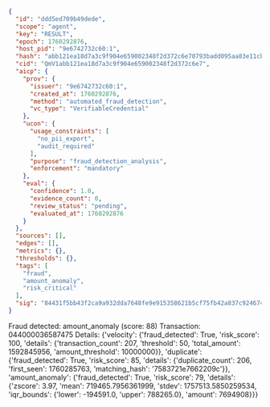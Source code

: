 ```json
{
  "id": "ddd5ed709b49dede",
  "scope": "agent",
  "key": "RESULT",
  "epoch": 1760292876,
  "host_pid": "9e6742732c60:1",
  "hash": "abb121ea18d7a3c9f904e659002348f2d372c6e70793badd095aa83e11cbfe42",
  "cid": "QmV1abb121ea18d7a3c9f904e659002348f2d372c6e7",
  "aicp": {
    "prov": {
      "issuer": "9e6742732c60:1",
      "created_at": 1760292876,
      "method": "automated_fraud_detection",
      "vc_type": "VerifiableCredential"
    },
    "ucon": {
      "usage_constraints": [
        "no_pii_export",
        "audit_required"
      ],
      "purpose": "fraud_detection_analysis",
      "enforcement": "mandatory"
    },
    "eval": {
      "confidence": 1.0,
      "evidence_count": 0,
      "review_status": "pending",
      "evaluated_at": 1760292876
    }
  },
  "sources": [],
  "edges": [],
  "metrics": {},
  "thresholds": {},
  "tags": [
    "fraud",
    "amount_anomaly",
    "risk_critical"
  ],
  "sig": "84431f5bb43f2ca9a932dda7648fe9e915358621b5cf75fb42a837c92467469e"
}
```

Fraud detected: amount_anomaly (score: 88)
Transaction: 044000036587475
Details: {'velocity': {'fraud_detected': True, 'risk_score': 100, 'details': {'transaction_count': 207, 'threshold': 50, 'total_amount': 1592845956, 'amount_threshold': 10000000}}, 'duplicate': {'fraud_detected': True, 'risk_score': 85, 'details': {'duplicate_count': 206, 'first_seen': 1760285763, 'matching_hash': '7583721e7662209c'}}, 'amount_anomaly': {'fraud_detected': True, 'risk_score': 79, 'details': {'zscore': 3.97, 'mean': 719465.7956361999, 'stdev': 1757513.5850259534, 'iqr_bounds': {'lower': -194591.0, 'upper': 788265.0}, 'amount': 7694908}}}
